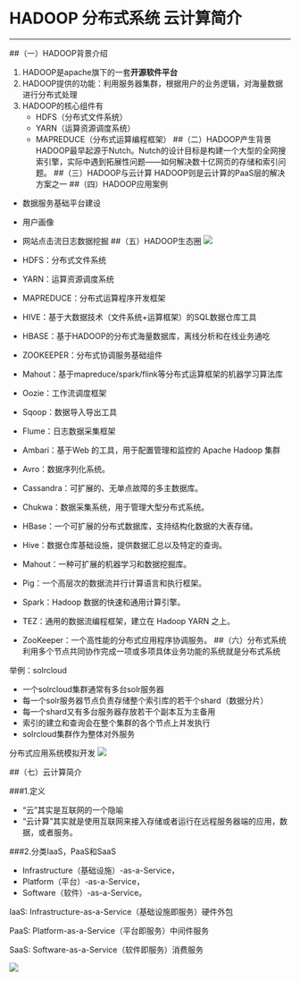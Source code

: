 # HADOOP 分布式系统 云计算简介
-------------------------------
##（一）HADOOP背景介绍
1. HADOOP是apache旗下的一套**开源软件平台**
2. HADOOP提供的功能：利用服务器集群，根据用户的业务逻辑，对海量数据进行分布式处理
3. HADOOP的核心组件有
	* HDFS（分布式文件系统）
	* YARN（运算资源调度系统）
	* MAPREDUCE（分布式运算编程框架）
##（二）HADOOP产生背景
HADOOP最早起源于Nutch。Nutch的设计目标是构建一个大型的全网搜索引擎，实际中遇到拓展性问题——如何解决数十亿网页的存储和索引问题。
##（三）HADOOP与云计算
HADOOP则是云计算的PaaS层的解决方案之一
##（四）HADOOP应用案例
* 数据服务基础平台建设
* 用户画像
* 网站点击流日志数据挖掘
##（五）HADOOP生态圈
![](https://i.imgur.com/xAPuIMJ.png)

* HDFS：分布式文件系统
* YARN：运算资源调度系统
* MAPREDUCE：分布式运算程序开发框架
* HIVE：基于大数据技术（文件系统+运算框架）的SQL数据仓库工具
* HBASE：基于HADOOP的分布式海量数据库，离线分析和在线业务通吃
* ZOOKEEPER：分布式协调服务基础组件
* Mahout：基于mapreduce/spark/flink等分布式运算框架的机器学习算法库
* Oozie：工作流调度框架
* Sqoop：数据导入导出工具
* Flume：日志数据采集框架
* Ambari：基于Web 的工具，用于配置管理和监控的 Apache Hadoop 集群
* Avro：数据序列化系统。
* Cassandra：可扩展的、无单点故障的多主数据库。
* Chukwa：数据采集系统，用于管理大型分布式系统。
* HBase：一个可扩展的分布式数据库，支持结构化数据的大表存储。
* Hive：数据仓库基础设施，提供数据汇总以及特定的查询。
* Mahout：一种可扩展的机器学习和数据挖掘库。
* Pig：一个高层次的数据流并行计算语言和执行框架。
* Spark：Hadoop 数据的快速和通用计算引擎。
* TEZ：通用的数据流编程框架，建立在 Hadoop YARN 之上。
* ZooKeeper：一个高性能的分布式应用程序协调服务。
##（六）分布式系统
利用多个节点共同协作完成一项或多项具体业务功能的系统就是分布式系统

举例：solrcloud 

* 一个solrcloud集群通常有多台solr服务器
* 每一个solr服务器节点负责存储整个索引库的若干个shard（数据分片）
* 每一个shard又有多台服务器存放若干个副本互为主备用
* 索引的建立和查询会在整个集群的各个节点上并发执行
* solrcloud集群作为整体对外服务

分布式应用系统模拟开发
![](https://i.imgur.com/CwKnM4u.png)

##（七）云计算简介

###1.定义
* “云”其实是互联网的一个隐喻
* “云计算”其实就是使用互联网来接入存储或者运行在远程服务器端的应用，数据，或者服务。

###2.分类IaaS，PaaS和SaaS
* Infrastructure（基础设施）-as-a-Service，
* Platform（平台）-as-a-Service，
* Software（软件）-as-a-Service。

IaaS: Infrastructure-as-a-Service（基础设施即服务）硬件外包

PaaS: Platform-as-a-Service（平台即服务）中间件服务

SaaS: Software-as-a-Service（软件即服务）消费服务

![](https://i.imgur.com/0mFhIY5.png)